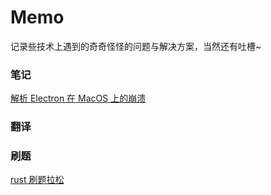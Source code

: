 # Memo

记录些技术上遇到的奇奇怪怪的问题与解决方案，当然还有吐槽~

### 笔记

[解析 Electron 在 MacOS 上的崩溃](./electron/mac_crash.md)

### 翻译

### 刷题
[rust 刷题拉松](./algorithm/code.md)
